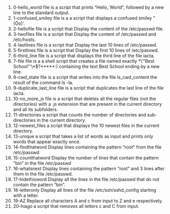 1) 0-hello_world file is a script that prints “Hello, World”, followed by a new line to the standard output.
2) 1-confused_smiley file is a  a script that displays a confused smiley "(Ôo)'.
3) 2-hellofile file is a script that Display the content of the /etc/passwd file.
4) 3-twofiles file is a script that Display the content of /etc/passwd and /etc/hosts.
5) 4-lastlines file is a script that Display the last 10 lines of /etc/passwd.
6) 5-firstlines file is a script that Display the first 10 lines of /etc/passwd.
7) 6-third_line file is a script that displays the third line of the file iacta.
8) 7-file file is a a shell script that creates a file named exactly \*\\'"Best School"\'\\*$\?\*\*\*\*\*:) containing the text Best School ending by a new line.
9) 8-cwd_state file is a script that writes into the file ls_cwd_content the result of the command ls -la.
10) 9-duplicate_last_line file is a script that duplicates the last line of the file iacta.
11) 10-no_more_js file is a script that deletes all the regular files (not the directories) with a .js extension that are present in the current directory and all its subfolders.
12) 11-directories a script that counts the number of directories and sub-directories in the current directory.
13) 12-newest_files  a script that displays the 10 newest files in the current directory.
14) 13-unique  a script that takes a list of words as input and prints only words that appear exactly once.
15) 14-findthatword Display lines containing the pattern “root” from the file /etc/passwd
16) 15-countthatword Display the number of lines that contain the pattern “bin” in the file /etc/passwd
17) 16-whatsnext Display lines containing the pattern “root” and 3 lines after them in the file /etc/passwd.
18) 17-hidethisword Display all the lines in the file /etc/passwd that do not contain the pattern “bin”.
19) 18-letteronly Display all lines of the file /etc/ssh/sshd_config starting with a letter.
20) 19-AZ Replace all characters A and c from input to Z and e respectively.
21) 20-hiago a script that removes all letters c and C from input.
